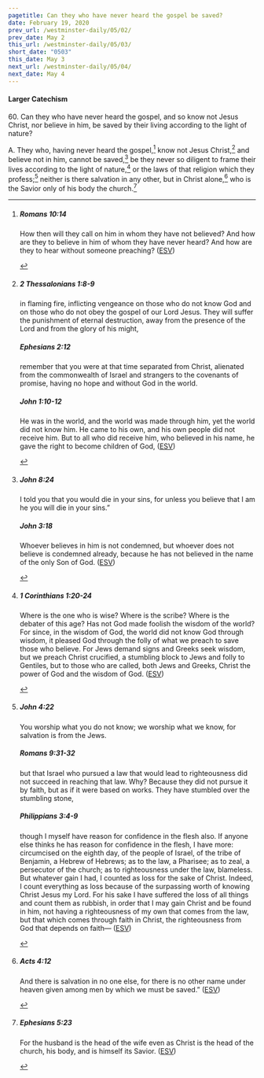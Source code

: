 ```yaml
---
pagetitle: Can they who have never heard the gospel be saved?
date: February 19, 2020
prev_url: /westminster-daily/05/02/
prev_date: May 2
this_url: /westminster-daily/05/03/
short_date: "0503"
this_date: May 3
next_url: /westminster-daily/05/04/
next_date: May 4
---
```


#### Larger Catechism

60\. Can they who have never heard the gospel, and so know not Jesus Christ, nor believe in him, be saved by their living according to the light of nature?

A. They who, having never heard the gospel,[^fnref:wlc1] know not Jesus Christ,[^fnref:wlc2] and believe not in him, cannot be saved,[^fnref:wlc3] be they never so diligent to frame their lives according to the light of nature,[^fnref:wlc4] or the laws of that religion which they profess;[^fnref:wlc5] neither is there salvation in any other, but in Christ alone,[^fnref:wlc6] who is the Savior only of his body the church.[^fnref:wlc7]


[^fnref:wlc1]: <div class="esv"><h5>Romans 10:14</h5> <div class="esv-text"><p id="p45010014.01-1">How then will they call on him in whom they have not believed? And how are they to believe in him of whom they have never heard? And how are they to hear without someone preaching?  (<a href="http://www.esv.org" class="copyright">ESV</a>)</p> </div> </div>

[^fnref:wlc2]: <div class="esv"><h5>2 Thessalonians 1:8-9</h5> <div class="esv-text"><p id="p53001008.01-1">in flaming fire, inflicting vengeance on those who do not know God and on those who do not obey the gospel of our Lord Jesus. They will suffer the punishment of eternal destruction, away from the presence of the Lord and from the glory of his might,</p> </div><h5>Ephesians 2:12</h5> <div class="esv-text"><p id="p49002012.01-2">remember that you were at that time separated from Christ, alienated from the commonwealth of Israel and strangers to the covenants of promise, having no hope and without God in the world.</p> </div><h5>John 1:10-12</h5> <div class="esv-text"><p id="p43001010.01-3">He was in the world, and the world was made through him, yet the world did not know him. He came to his own, and his own people did not receive him. But to all who did receive him, who believed in his name, he gave the right to become children of God,  (<a href="http://www.esv.org" class="copyright">ESV</a>)</p> </div> </div>

[^fnref:wlc3]: <div class="esv"><h5>John 8:24</h5> <div class="esv-text"><p id="p43008024.01-1"><span class="woc">I told you that you would die in your sins, for unless you believe that I am he you will die in your sins.&#8221;</span></p> </div><h5>John 3:18</h5> <div class="esv-text"><p id="p43003018.01-2"><span class="woc">Whoever believes in him is not condemned, but whoever does not believe is condemned already, because he has not believed in the name of the only Son of God.</span>  (<a href="http://www.esv.org" class="copyright">ESV</a>)</p> </div> </div>

[^fnref:wlc4]: <div class="esv"><h5>1 Corinthians 1:20-24</h5> <div class="esv-text"><p class="same-paragraph" id="p46001020.01-1">Where is the one who is wise? Where is the scribe? Where is the debater of this age? Has not God made foolish the wisdom of the world? For since, in the wisdom of God, the world did not know God through wisdom, it pleased God through the folly of what we preach to save those who believe. For Jews demand signs and Greeks seek wisdom, but we preach Christ crucified, a stumbling block to Jews and folly to Gentiles, but to those who are called, both Jews and Greeks, Christ the power of God and the wisdom of God.  (<a href="http://www.esv.org" class="copyright">ESV</a>)</p> </div> </div>

[^fnref:wlc5]: <div class="esv"><h5>John 4:22</h5> <div class="esv-text"><p id="p43004022.01-1"><span class="woc">You worship what you do not know; we worship what we know, for salvation is from the Jews.</span></p> </div><h5>Romans 9:31-32</h5> <div class="esv-text"><p id="p45009031.01-2">but that Israel who pursued a law that would lead to righteousness did not succeed in reaching that law. Why? Because they did not pursue it by faith, but as if it were based on works. They have stumbled over the stumbling stone,</p> </div><h5>Philippians 3:4-9</h5> <div class="esv-text"><p id="p50003004.01-3">though I myself have reason for confidence in the flesh also. If anyone else thinks he has reason for confidence in the flesh, I have more: circumcised on the eighth day, of the people of Israel, of the tribe of Benjamin, a Hebrew of Hebrews; as to the law, a Pharisee; as to zeal, a persecutor of the church; as to righteousness under the law, blameless. But whatever gain I had, I counted as loss for the sake of Christ. Indeed, I count everything as loss because of the surpassing worth of knowing Christ Jesus my Lord. For his sake I have suffered the loss of all things and count them as rubbish, in order that I may gain Christ and be found in him, not having a righteousness of my own that comes from the law, but that which comes through faith in Christ, the righteousness from God that depends on faith&#8212;  (<a href="http://www.esv.org" class="copyright">ESV</a>)</p> </div> </div>

[^fnref:wlc6]: <div class="esv"><h5>Acts 4:12</h5> <div class="esv-text"><p id="p44004012.01-1">And there is salvation in no one else, for there is no other name under heaven given among men by which we must be saved.&#8221;  (<a href="http://www.esv.org" class="copyright">ESV</a>)</p> </div> </div>

[^fnref:wlc7]: <div class="esv"><h5>Ephesians 5:23</h5> <div class="esv-text"><p id="p49005023.01-1">For the husband is the head of the wife even as Christ is the head of the church, his body, and is himself its Savior.  (<a href="http://www.esv.org" class="copyright">ESV</a>)</p> </div> </div>

